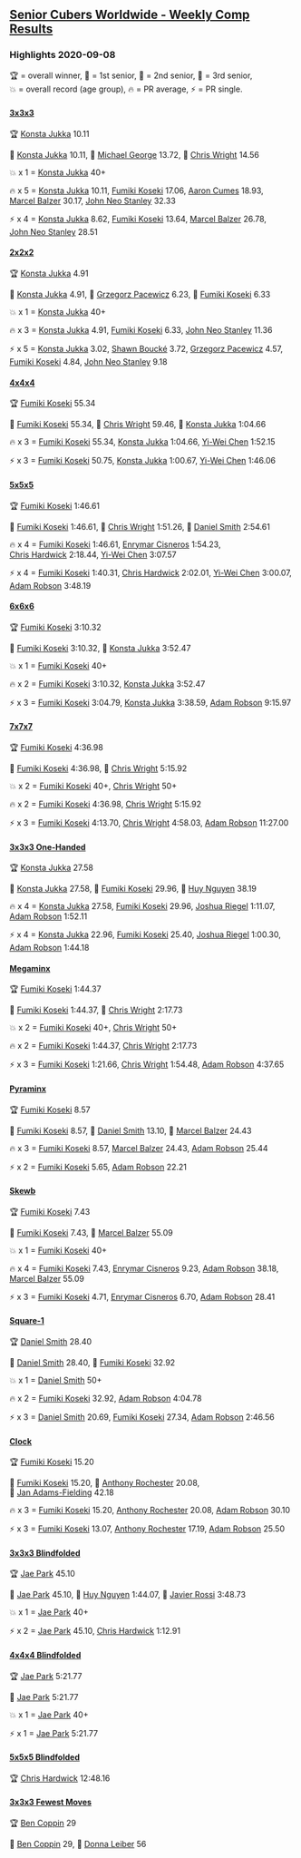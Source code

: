 <style>table {white-space: nowrap;}</style>
<link rel="stylesheet" type="text/css" href="/scw-comp/css/flags.css" />

## [Senior Cubers Worldwide - Weekly Comp Results](/scw-comp/results/)
### Highlights 2020-09-08

<span style="white-space: nowrap;">🏆 = overall winner</span>, <span style="white-space: nowrap;">🥇 = 1st senior</span>, <span style="white-space: nowrap;">🥈 = 2nd senior</span>, <span style="white-space: nowrap;">🥉 = 3rd senior</span>, <span style="white-space: nowrap;">💥 = overall record (age group)</span>, <span style="white-space: nowrap;">🔥 = PR average</span>, <span style="white-space: nowrap;">⚡ = PR single</span>.

#### [3x3x3](333.md)

<span style="white-space: nowrap;">🏆 [Konsta Jukka](../../persons/konsta_jukka/333.md) 10.11</span>

<span style="white-space: nowrap;">🥇 [Konsta Jukka](../../persons/konsta_jukka/333.md) 10.11</span>, <span style="white-space: nowrap;">🥈 [Michael George](../../persons/michael_george/333.md) 13.72</span>, <span style="white-space: nowrap;">🥉 [Chris Wright](../../persons/chris_wright/333.md) 14.56</span>

💥 x 1 = <span style="white-space: nowrap;">[Konsta Jukka](../../persons/konsta_jukka/333.md) 40+</span>

🔥 x 5 = <span style="white-space: nowrap;">[Konsta Jukka](../../persons/konsta_jukka/333.md) 10.11</span>, <span style="white-space: nowrap;">[Fumiki Koseki](../../persons/fumiki_koseki/333.md) 17.06</span>, <span style="white-space: nowrap;">[Aaron Cumes](../../persons/aaron_cumes/333.md) 18.93</span>, <span style="white-space: nowrap;">[Marcel Balzer](../../persons/marcel_balzer/333.md) 30.17</span>, <span style="white-space: nowrap;">[John Neo Stanley](../../persons/john_neo_stanley/333.md) 32.33</span>

⚡ x 4 = <span style="white-space: nowrap;">[Konsta Jukka](../../persons/konsta_jukka/333.md) 8.62</span>, <span style="white-space: nowrap;">[Fumiki Koseki](../../persons/fumiki_koseki/333.md) 13.64</span>, <span style="white-space: nowrap;">[Marcel Balzer](../../persons/marcel_balzer/333.md) 26.78</span>, <span style="white-space: nowrap;">[John Neo Stanley](../../persons/john_neo_stanley/333.md) 28.51</span>

#### [2x2x2](222.md)

<span style="white-space: nowrap;">🏆 [Konsta Jukka](../../persons/konsta_jukka/222.md) 4.91</span>

<span style="white-space: nowrap;">🥇 [Konsta Jukka](../../persons/konsta_jukka/222.md) 4.91</span>, <span style="white-space: nowrap;">🥈 [Grzegorz Pacewicz](../../persons/grzegorz_pacewicz/222.md) 6.23</span>, <span style="white-space: nowrap;">🥉 [Fumiki Koseki](../../persons/fumiki_koseki/222.md) 6.33</span>

💥 x 1 = <span style="white-space: nowrap;">[Konsta Jukka](../../persons/konsta_jukka/222.md) 40+</span>

🔥 x 3 = <span style="white-space: nowrap;">[Konsta Jukka](../../persons/konsta_jukka/222.md) 4.91</span>, <span style="white-space: nowrap;">[Fumiki Koseki](../../persons/fumiki_koseki/222.md) 6.33</span>, <span style="white-space: nowrap;">[John Neo Stanley](../../persons/john_neo_stanley/222.md) 11.36</span>

⚡ x 5 = <span style="white-space: nowrap;">[Konsta Jukka](../../persons/konsta_jukka/222.md) 3.02</span>, <span style="white-space: nowrap;">[Shawn Boucké](../../persons/shawn_boucke/222.md) 3.72</span>, <span style="white-space: nowrap;">[Grzegorz Pacewicz](../../persons/grzegorz_pacewicz/222.md) 4.57</span>, <span style="white-space: nowrap;">[Fumiki Koseki](../../persons/fumiki_koseki/222.md) 4.84</span>, <span style="white-space: nowrap;">[John Neo Stanley](../../persons/john_neo_stanley/222.md) 9.18</span>

#### [4x4x4](444.md)

<span style="white-space: nowrap;">🏆 [Fumiki Koseki](../../persons/fumiki_koseki/444.md) 55.34</span>

<span style="white-space: nowrap;">🥇 [Fumiki Koseki](../../persons/fumiki_koseki/444.md) 55.34</span>, <span style="white-space: nowrap;">🥈 [Chris Wright](../../persons/chris_wright/444.md) 59.46</span>, <span style="white-space: nowrap;">🥉 [Konsta Jukka](../../persons/konsta_jukka/444.md) 1:04.66</span>

🔥 x 3 = <span style="white-space: nowrap;">[Fumiki Koseki](../../persons/fumiki_koseki/444.md) 55.34</span>, <span style="white-space: nowrap;">[Konsta Jukka](../../persons/konsta_jukka/444.md) 1:04.66</span>, <span style="white-space: nowrap;">[Yi-Wei Chen](../../persons/yi_wei_chen/444.md) 1:52.15</span>

⚡ x 3 = <span style="white-space: nowrap;">[Fumiki Koseki](../../persons/fumiki_koseki/444.md) 50.75</span>, <span style="white-space: nowrap;">[Konsta Jukka](../../persons/konsta_jukka/444.md) 1:00.67</span>, <span style="white-space: nowrap;">[Yi-Wei Chen](../../persons/yi_wei_chen/444.md) 1:46.06</span>

#### [5x5x5](555.md)

<span style="white-space: nowrap;">🏆 [Fumiki Koseki](../../persons/fumiki_koseki/555.md) 1:46.61</span>

<span style="white-space: nowrap;">🥇 [Fumiki Koseki](../../persons/fumiki_koseki/555.md) 1:46.61</span>, <span style="white-space: nowrap;">🥈 [Chris Wright](../../persons/chris_wright/555.md) 1:51.26</span>, <span style="white-space: nowrap;">🥉 [Daniel Smith](../../persons/daniel_smith/555.md) 2:54.61</span>

🔥 x 4 = <span style="white-space: nowrap;">[Fumiki Koseki](../../persons/fumiki_koseki/555.md) 1:46.61</span>, <span style="white-space: nowrap;">[Enrymar Cisneros](../../persons/enrymar_cisneros/555.md) 1:54.23</span>, <span style="white-space: nowrap;">[Chris Hardwick](../../persons/chris_hardwick/555.md) 2:18.44</span>, <span style="white-space: nowrap;">[Yi-Wei Chen](../../persons/yi_wei_chen/555.md) 3:07.57</span>

⚡ x 4 = <span style="white-space: nowrap;">[Fumiki Koseki](../../persons/fumiki_koseki/555.md) 1:40.31</span>, <span style="white-space: nowrap;">[Chris Hardwick](../../persons/chris_hardwick/555.md) 2:02.01</span>, <span style="white-space: nowrap;">[Yi-Wei Chen](../../persons/yi_wei_chen/555.md) 3:00.07</span>, <span style="white-space: nowrap;">[Adam Robson](../../persons/adam_robson/555.md) 3:48.19</span>

#### [6x6x6](666.md)

<span style="white-space: nowrap;">🏆 [Fumiki Koseki](../../persons/fumiki_koseki/666.md) 3:10.32</span>

<span style="white-space: nowrap;">🥇 [Fumiki Koseki](../../persons/fumiki_koseki/666.md) 3:10.32</span>, <span style="white-space: nowrap;">🥈 [Konsta Jukka](../../persons/konsta_jukka/666.md) 3:52.47</span>

💥 x 1 = <span style="white-space: nowrap;">[Fumiki Koseki](../../persons/fumiki_koseki/666.md) 40+</span>

🔥 x 2 = <span style="white-space: nowrap;">[Fumiki Koseki](../../persons/fumiki_koseki/666.md) 3:10.32</span>, <span style="white-space: nowrap;">[Konsta Jukka](../../persons/konsta_jukka/666.md) 3:52.47</span>

⚡ x 3 = <span style="white-space: nowrap;">[Fumiki Koseki](../../persons/fumiki_koseki/666.md) 3:04.79</span>, <span style="white-space: nowrap;">[Konsta Jukka](../../persons/konsta_jukka/666.md) 3:38.59</span>, <span style="white-space: nowrap;">[Adam Robson](../../persons/adam_robson/666.md) 9:15.97</span>

#### [7x7x7](777.md)

<span style="white-space: nowrap;">🏆 [Fumiki Koseki](../../persons/fumiki_koseki/777.md) 4:36.98</span>

<span style="white-space: nowrap;">🥇 [Fumiki Koseki](../../persons/fumiki_koseki/777.md) 4:36.98</span>, <span style="white-space: nowrap;">🥈 [Chris Wright](../../persons/chris_wright/777.md) 5:15.92</span>

💥 x 2 = <span style="white-space: nowrap;">[Fumiki Koseki](../../persons/fumiki_koseki/777.md) 40+</span>, <span style="white-space: nowrap;">[Chris Wright](../../persons/chris_wright/777.md) 50+</span>

🔥 x 2 = <span style="white-space: nowrap;">[Fumiki Koseki](../../persons/fumiki_koseki/777.md) 4:36.98</span>, <span style="white-space: nowrap;">[Chris Wright](../../persons/chris_wright/777.md) 5:15.92</span>

⚡ x 3 = <span style="white-space: nowrap;">[Fumiki Koseki](../../persons/fumiki_koseki/777.md) 4:13.70</span>, <span style="white-space: nowrap;">[Chris Wright](../../persons/chris_wright/777.md) 4:58.03</span>, <span style="white-space: nowrap;">[Adam Robson](../../persons/adam_robson/777.md) 11:27.00</span>

#### [3x3x3 One-Handed](333oh.md)

<span style="white-space: nowrap;">🏆 [Konsta Jukka](../../persons/konsta_jukka/333oh.md) 27.58</span>

<span style="white-space: nowrap;">🥇 [Konsta Jukka](../../persons/konsta_jukka/333oh.md) 27.58</span>, <span style="white-space: nowrap;">🥈 [Fumiki Koseki](../../persons/fumiki_koseki/333oh.md) 29.96</span>, <span style="white-space: nowrap;">🥉 [Huy Nguyen](../../persons/huy_nguyen/333oh.md) 38.19</span>

🔥 x 4 = <span style="white-space: nowrap;">[Konsta Jukka](../../persons/konsta_jukka/333oh.md) 27.58</span>, <span style="white-space: nowrap;">[Fumiki Koseki](../../persons/fumiki_koseki/333oh.md) 29.96</span>, <span style="white-space: nowrap;">[Joshua Riegel](../../persons/joshua_riegel/333oh.md) 1:11.07</span>, <span style="white-space: nowrap;">[Adam Robson](../../persons/adam_robson/333oh.md) 1:52.11</span>

⚡ x 4 = <span style="white-space: nowrap;">[Konsta Jukka](../../persons/konsta_jukka/333oh.md) 22.96</span>, <span style="white-space: nowrap;">[Fumiki Koseki](../../persons/fumiki_koseki/333oh.md) 25.40</span>, <span style="white-space: nowrap;">[Joshua Riegel](../../persons/joshua_riegel/333oh.md) 1:00.30</span>, <span style="white-space: nowrap;">[Adam Robson](../../persons/adam_robson/333oh.md) 1:44.18</span>

#### [Megaminx](minx.md)

<span style="white-space: nowrap;">🏆 [Fumiki Koseki](../../persons/fumiki_koseki/minx.md) 1:44.37</span>

<span style="white-space: nowrap;">🥇 [Fumiki Koseki](../../persons/fumiki_koseki/minx.md) 1:44.37</span>, <span style="white-space: nowrap;">🥈 [Chris Wright](../../persons/chris_wright/minx.md) 2:17.73</span>

💥 x 2 = <span style="white-space: nowrap;">[Fumiki Koseki](../../persons/fumiki_koseki/minx.md) 40+</span>, <span style="white-space: nowrap;">[Chris Wright](../../persons/chris_wright/minx.md) 50+</span>

🔥 x 2 = <span style="white-space: nowrap;">[Fumiki Koseki](../../persons/fumiki_koseki/minx.md) 1:44.37</span>, <span style="white-space: nowrap;">[Chris Wright](../../persons/chris_wright/minx.md) 2:17.73</span>

⚡ x 3 = <span style="white-space: nowrap;">[Fumiki Koseki](../../persons/fumiki_koseki/minx.md) 1:21.66</span>, <span style="white-space: nowrap;">[Chris Wright](../../persons/chris_wright/minx.md) 1:54.48</span>, <span style="white-space: nowrap;">[Adam Robson](../../persons/adam_robson/minx.md) 4:37.65</span>

#### [Pyraminx](pyram.md)

<span style="white-space: nowrap;">🏆 [Fumiki Koseki](../../persons/fumiki_koseki/pyram.md) 8.57</span>

<span style="white-space: nowrap;">🥇 [Fumiki Koseki](../../persons/fumiki_koseki/pyram.md) 8.57</span>, <span style="white-space: nowrap;">🥈 [Daniel Smith](../../persons/daniel_smith/pyram.md) 13.10</span>, <span style="white-space: nowrap;">🥉 [Marcel Balzer](../../persons/marcel_balzer/pyram.md) 24.43</span>

🔥 x 3 = <span style="white-space: nowrap;">[Fumiki Koseki](../../persons/fumiki_koseki/pyram.md) 8.57</span>, <span style="white-space: nowrap;">[Marcel Balzer](../../persons/marcel_balzer/pyram.md) 24.43</span>, <span style="white-space: nowrap;">[Adam Robson](../../persons/adam_robson/pyram.md) 25.44</span>

⚡ x 2 = <span style="white-space: nowrap;">[Fumiki Koseki](../../persons/fumiki_koseki/pyram.md) 5.65</span>, <span style="white-space: nowrap;">[Adam Robson](../../persons/adam_robson/pyram.md) 22.21</span>

#### [Skewb](skewb.md)

<span style="white-space: nowrap;">🏆 [Fumiki Koseki](../../persons/fumiki_koseki/skewb.md) 7.43</span>

<span style="white-space: nowrap;">🥇 [Fumiki Koseki](../../persons/fumiki_koseki/skewb.md) 7.43</span>, <span style="white-space: nowrap;">🥈 [Marcel Balzer](../../persons/marcel_balzer/skewb.md) 55.09</span>

💥 x 1 = <span style="white-space: nowrap;">[Fumiki Koseki](../../persons/fumiki_koseki/skewb.md) 40+</span>

🔥 x 4 = <span style="white-space: nowrap;">[Fumiki Koseki](../../persons/fumiki_koseki/skewb.md) 7.43</span>, <span style="white-space: nowrap;">[Enrymar Cisneros](../../persons/enrymar_cisneros/skewb.md) 9.23</span>, <span style="white-space: nowrap;">[Adam Robson](../../persons/adam_robson/skewb.md) 38.18</span>, <span style="white-space: nowrap;">[Marcel Balzer](../../persons/marcel_balzer/skewb.md) 55.09</span>

⚡ x 3 = <span style="white-space: nowrap;">[Fumiki Koseki](../../persons/fumiki_koseki/skewb.md) 4.71</span>, <span style="white-space: nowrap;">[Enrymar Cisneros](../../persons/enrymar_cisneros/skewb.md) 6.70</span>, <span style="white-space: nowrap;">[Adam Robson](../../persons/adam_robson/skewb.md) 28.41</span>

#### [Square-1](sq1.md)

<span style="white-space: nowrap;">🏆 [Daniel Smith](../../persons/daniel_smith/sq1.md) 28.40</span>

<span style="white-space: nowrap;">🥇 [Daniel Smith](../../persons/daniel_smith/sq1.md) 28.40</span>, <span style="white-space: nowrap;">🥈 [Fumiki Koseki](../../persons/fumiki_koseki/sq1.md) 32.92</span>

💥 x 1 = <span style="white-space: nowrap;">[Daniel Smith](../../persons/daniel_smith/sq1.md) 50+</span>

🔥 x 2 = <span style="white-space: nowrap;">[Fumiki Koseki](../../persons/fumiki_koseki/sq1.md) 32.92</span>, <span style="white-space: nowrap;">[Adam Robson](../../persons/adam_robson/sq1.md) 4:04.78</span>

⚡ x 3 = <span style="white-space: nowrap;">[Daniel Smith](../../persons/daniel_smith/sq1.md) 20.69</span>, <span style="white-space: nowrap;">[Fumiki Koseki](../../persons/fumiki_koseki/sq1.md) 27.34</span>, <span style="white-space: nowrap;">[Adam Robson](../../persons/adam_robson/sq1.md) 2:46.56</span>

#### [Clock](clock.md)

<span style="white-space: nowrap;">🏆 [Fumiki Koseki](../../persons/fumiki_koseki/clock.md) 15.20</span>

<span style="white-space: nowrap;">🥇 [Fumiki Koseki](../../persons/fumiki_koseki/clock.md) 15.20</span>, <span style="white-space: nowrap;">🥈 [Anthony Rochester](../../persons/anthony_rochester/clock.md) 20.08</span>, <span style="white-space: nowrap;">🥉 [Jan Adams-Fielding](../../persons/jan_adams_fielding/clock.md) 42.18</span>

🔥 x 3 = <span style="white-space: nowrap;">[Fumiki Koseki](../../persons/fumiki_koseki/clock.md) 15.20</span>, <span style="white-space: nowrap;">[Anthony Rochester](../../persons/anthony_rochester/clock.md) 20.08</span>, <span style="white-space: nowrap;">[Adam Robson](../../persons/adam_robson/clock.md) 30.10</span>

⚡ x 3 = <span style="white-space: nowrap;">[Fumiki Koseki](../../persons/fumiki_koseki/clock.md) 13.07</span>, <span style="white-space: nowrap;">[Anthony Rochester](../../persons/anthony_rochester/clock.md) 17.19</span>, <span style="white-space: nowrap;">[Adam Robson](../../persons/adam_robson/clock.md) 25.50</span>

#### [3x3x3 Blindfolded](333bf.md)

<span style="white-space: nowrap;">🏆 [Jae Park](../../persons/jae_park/333bf.md) 45.10</span>

<span style="white-space: nowrap;">🥇 [Jae Park](../../persons/jae_park/333bf.md) 45.10</span>, <span style="white-space: nowrap;">🥈 [Huy Nguyen](../../persons/huy_nguyen/333bf.md) 1:44.07</span>, <span style="white-space: nowrap;">🥉 [Javier Rossi](../../persons/javier_rossi/333bf.md) 3:48.73</span>

💥 x 1 = <span style="white-space: nowrap;">[Jae Park](../../persons/jae_park/333bf.md) 40+</span>

⚡ x 2 = <span style="white-space: nowrap;">[Jae Park](../../persons/jae_park/333bf.md) 45.10</span>, <span style="white-space: nowrap;">[Chris Hardwick](../../persons/chris_hardwick/333bf.md) 1:12.91</span>

#### [4x4x4 Blindfolded](444bf.md)

<span style="white-space: nowrap;">🏆 [Jae Park](../../persons/jae_park/444bf.md) 5:21.77</span>

<span style="white-space: nowrap;">🥇 [Jae Park](../../persons/jae_park/444bf.md) 5:21.77</span>

💥 x 1 = <span style="white-space: nowrap;">[Jae Park](../../persons/jae_park/444bf.md) 40+</span>

⚡ x 1 = <span style="white-space: nowrap;">[Jae Park](../../persons/jae_park/444bf.md) 5:21.77</span>

#### [5x5x5 Blindfolded](555bf.md)

<span style="white-space: nowrap;">🏆 [Chris Hardwick](../../persons/chris_hardwick/555bf.md) 12:48.16</span>

#### [3x3x3 Fewest Moves](333fm.md)

<span style="white-space: nowrap;">🏆 [Ben Coppin](../../persons/ben_coppin/333fm.md) 29</span>

<span style="white-space: nowrap;">🥇 [Ben Coppin](../../persons/ben_coppin/333fm.md) 29</span>, <span style="white-space: nowrap;">🥈 [Donna Leiber](../../persons/donna_leiber/333fm.md) 56</span>


<!-- Global site tag (gtag.js) - Google Analytics -->
<script async src="https://www.googletagmanager.com/gtag/js?id=UA-86348435-3"></script>
<script>window.dataLayer = window.dataLayer || []; function gtag() {dataLayer.push(arguments);} gtag('js', new Date()); gtag('config', 'UA-86348435-3');</script>
